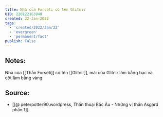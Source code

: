 ```yaml
---
title: Nhà của Forseti có tên Glitnir
UID: 220122163940
created: 22-Jan-2022
tags:
  - 'created/2022/Jan/22'
  - 'evergreen'
  - 'permanent/fact'
publish: False
---
```

## Notes:
Nhà của [[Thần Forseti]] có tên [[Glitnir]], mái của Glitnir làm bằng bạc và cột làm bằng vàng

## Source:
- [[@ peterpotter90.wordpress, Thần thoại Bắc Âu - Những vị thần Asgard phần 1]]


